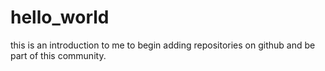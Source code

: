 # hello_world
this is an introduction to me to begin adding repositories on github and be part of this community.
